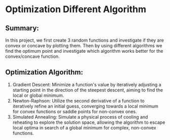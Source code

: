 # Optimization Different Algorithm

## Summary:
In this project, we first create 3 random functions and investigate if they are convex or concave by plotting them. Then by using different algorithms we find the optimum point and investigate which algorithm works better for the convex/concave function. 

## Optimization Algorithm:
1. Gradient Descent: Minimize a function's value by iteratively adjusting a starting point in the direction of the steepest descent, aiming to find the local or global minimum.
2. Newton-Raphson: Utilize the second derivative of a function to iteratively refine an initial guess, converging towards a local minimum for convex functions or saddle points for non-convex ones.
3. Simulated Annealing: Simulate a physical process of cooling and reheating to explore the solution space, allowing the algorithm to escape local optima in search of a global minimum for complex, non-convex functions.
